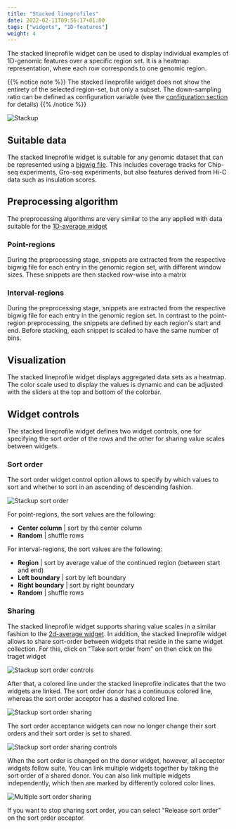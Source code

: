 ```yaml
---
title: "Stacked lineprofiles"
date: 2022-02-11T09:56:17+01:00
tags: ["widgets", "1D-features"]
weight: 4
---
```


The stacked lineprofile widget can be used to display individual examples of 1D-genomic features over a specific region set. It is a heatmap representation, where each row corresponds to one genomic region.

{{% notice note %}}
The stacked lineprofile widget does not show the entirety of the selected region-set, but only a subset. The down-sampling ratio can be defined as configuration variable (see the [configuration section](/docs/installation/configuration) for details)
{{% /notice %}}

![Stackup](/docs/stackup.png)

## Suitable data

The stacked lineprofile widget is suitable for any genomic dataset that can be represented using a [bigwig file](https://genome.ucsc.edu/goldenpath/help/bigWig.html). This includes coverage tracks for Chip-seq experiments, Gro-seq experiments, but also features derived from Hi-C data such as insulation scores.

## Preprocessing algorithm

The preprocessing algorithms are very similar to the any applied with data suitable for the [1D-average widget](/docs/widgets/widgets/lineprofile/)

### Point-regions


During the preprocessing stage, snippets are extracted from the respective bigwig file for each entry in the genomic region set, with different window sizes. These snippets are then stacked row-wise into a matrix

### Interval-regions

During the preprocessing stage, snippets are extracted from the respective bigwig file for each entry in the genomic region set. In contrast to the point-region preprocessing, the snippets are defined by each region's start and end. Before stacking, each snippet is scaled to have the same number of bins.

## Visualization

The stacked lineprofile widget displays aggregated data sets as a heatmap. The color scale used to display the values is dynamic and can be adjusted with the sliders at the top and bottom of the colorbar.

## Widget controls

The stacked lineprofile widget defines two widget controls, one for specifying the sort order of the rows and the other for sharing value scales between widgets.

### Sort order

The sort order widget control option allows to specify by which values to sort and whether to sort in an ascending of descending fashion.

![Stackup sort order](/docs/stackup_sort_order.png)

For point-regions, the sort values are the following:

- __Center column__ | sort by the center column
- __Random__ | shuffle rows

For interval-regions, the sort values are the following:

- __Region__ | sort by average value of the continued region (between start and end)
- __Left boundary__ | sort by left boundary
- __Right boundary__ | sort by right boundary
- __Random__ | shuffle rows

### Sharing

The stacked lineprofile widget supports sharing value scales in a similar fashion to the [2d-average widget](/docs/widgets/2d_average/#share-value-scale). In addition, the stacked lineprofile widget allows to share sort-order between widgets that reside in the same widget collection. For this, click on "Take sort order from" on then click on the traget widget

![Stackup sort order controls](/docs/stackup_sort_order_sharing_controls.png)

After that, a colored line under the stacked lineprofile indicates that the two widgets are linked. The sort order donor has a continuous colored line, whereas the sort order acceptor has a dashed colored line.

![Stackup sort order sharing](/docs/stackup_sort_order_sharing.png)

The sort order acceptance widgets can now no longer change their sort orders and their sort order is set to shared.

![Stackup sort order sharing controls](/docs/stackup_sort_order_shared_controls.png)

When the sort order is changed on the donor widget, however, all acceptor widgets follow suite. You can link multiple widgets together by taking the sort order of a shared donor. You can also link multiple widgets independently, which then are marked by differently colored color lines.

![Multiple sort order sharing](/docs/Multiple_sort_order_sharing.png)


If you want to stop sharing sort order, you can select "Release sort order" on the sort order acceptor.